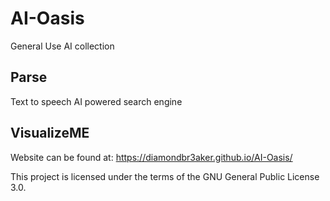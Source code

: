 # AI-Oasis
General Use AI collection

## Parse
Text to speech AI powered search engine

## VisualizeME


Website can be found at: https://diamondbr3aker.github.io/AI-Oasis/

This project is licensed under the terms of the GNU General Public License 3.0.
